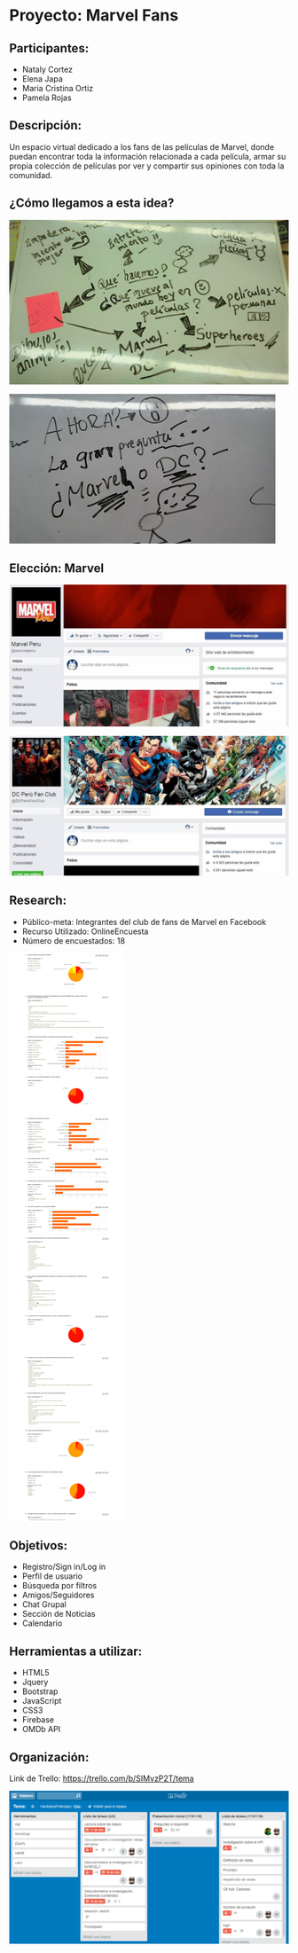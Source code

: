 # Proyecto: Marvel Fans

## Participantes:
- Nataly Cortez
- Elena Japa
- Maria Cristina Ortiz
- Pamela Rojas

## Descripción:

Un espacio virtual dedicado a los fans de las películas de Marvel, donde puedan encontrar toda la información relacionada a cada película, armar su propia colección de películas por ver y compartir sus opiniones con toda la comunidad.

## ¿Cómo llegamos a esta idea?

![Encuesta](assets/img/val1.jpg)

![Encuesta](assets/img/val2.jpg)

## Elección: Marvel

![Encuesta](assets/img/marvel-peru.jpg)

![Encuesta](assets/img/dc-peru.jpg)

## Research:
- Público-meta: Integrantes del club de fans de Marvel en Facebook
- Recurso Utilizado: OnlineEncuesta
- Número de encuestados: 18

![Encuesta](assets/img/marvelcuesta.png)

## Objetivos:
- Registro/Sign in/Log in
- Perfil de usuario
- Búsqueda por filtros
- Amigos/Seguidores
- Chat Grupal
- Sección de Noticias
- Calendario

## Herramientas a utilizar:
- HTML5
- Jquery
- Bootstrap
- JavaScript
- CSS3
- Firebase
- OMDb API

## Organización:

Link de Trello: https://trello.com/b/SIMvzP2T/tema

![Encuesta](assets/img/trello.png)
